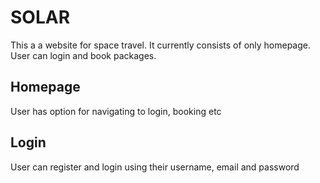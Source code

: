 # SOLAR
This a a website for space travel. It currently consists of only homepage. User can login and book packages.

## Homepage
User has option for navigating to login, booking etc

## Login
User can register and login using their username, email and password

